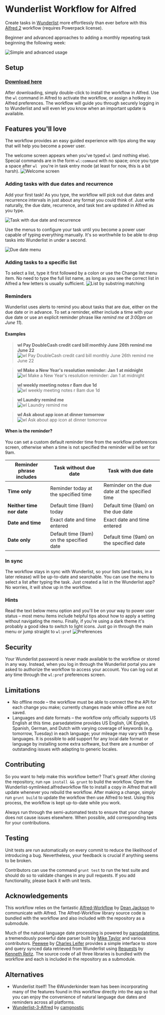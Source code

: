 Wunderlist Workflow for Alfred
==========================

Create tasks in [Wunderlist](http://wunderlist.com) more effortlessly than ever before with this [Alfred 2](http://www.alfredapp.com/) workflow (requires Powerpack license). 

Beginner and advanced approaches to adding a monthly repeating task beginning the following week:

![Simple and advanced usage](https://cloud.githubusercontent.com/assets/507058/7975455/ff5acaea-0a3b-11e5-93f9-74b4b14039dc.gif)

Setup
-----

### [Download here](https://raw.github.com/idpaterson/alfred-wunderlist-workflow/master/Wunderlist.alfredworkflow)

After downloading, simply double-click to install the workflow in Alfred. Use the `wl` command in Alfred to activate the workflow, or assign a hotkey in Alfred preferences. The workflow will guide you through securely logging in to Wunderlist and will even let you know when an important update is available.

Features you'll love
--------

The workflow provides an easy guided experience with tips along the way that will help you become a power user. 

The welcome screen appears when you've typed `wl` (and nothing else). Special commands are in the form `wl:command` with no space; once you type a space after `wl ` you're in task entry mode (at least for now, this is a bit harsh).
![Welcome screen](https://cloud.githubusercontent.com/assets/507058/11870946/fffcff2e-a499-11e5-8528-5cfa0778dfed.png)


### Adding tasks with due dates and recurrence

Add your first task! As you type, the workflow will pick out due dates and recurrence intervals in just about any format you could think of. Just write naturally, the due date, recurrence, and task text are updated in Alfred as you type.

![Task with due date and recurrence](https://cloud.githubusercontent.com/assets/507058/11858336/bbcb7c1a-a42e-11e5-85f6-414aa82fcbbb.png)

Use the menus to configure your task until you become a power user capable of typing everything manually. It's so worthwhile to be able to drop tasks into Wunderlist in under a second.

![Due date menu](https://cloud.githubusercontent.com/assets/507058/7895423/d67861e4-065a-11e5-95fa-2bedeb70432b.png)

### Adding tasks to a specific list

To select a list, type it first followed by a colon or use the Change list menu item. No need to type the full list name, as long as you see the correct list in Alfred a few letters is usually sufficient.
![List by substring matching](https://cloud.githubusercontent.com/assets/507058/11858365/e43c56d8-a42e-11e5-9ec6-4494579525a0.png)

### Reminders

Wunderlist uses alerts to remind you about tasks that are due, either on the due date or in advance. To set a reminder, either include a time with your due date or use an explicit reminder phrase like *remind me at 3:00pm on June 11*). 

#### Examples

> **wl Pay DoubleCash credit card bill monthly June 26th remind me June 22**<br/>
![wl Pay DoubleCash credit card bill monthly June 26th remind me June 22](https://cloud.githubusercontent.com/assets/507058/8271997/4779e33e-1800-11e5-91f4-55867bf1473a.png)

> **wl Make a New Year's resolution reminder: Jan 1 at midnight**<br/>
![wl Make a New Year's resolution reminder: Jan 1 at midnight](https://cloud.githubusercontent.com/assets/507058/8272030/c21fa028-1801-11e5-812a-fc66e4b9a232.png)

> **wl weekly meeting notes r 8am due 1d**<br/>
![wl weekly meeting notes r 8am due 1d](https://cloud.githubusercontent.com/assets/507058/8272020/5b49fd8a-1801-11e5-9d27-9851a8385bdc.png)

> **wl Laundry remind me**<br/>
![wl Laundry remind me](https://cloud.githubusercontent.com/assets/507058/8272070/6c15c502-1803-11e5-9a17-ed65b1a98f20.png)

> **wl Ask about app icon at dinner tomorrow**<br/>
![wl Ask about app icon at dinner tomorrow](https://cloud.githubusercontent.com/assets/507058/11858195/5593905a-a42d-11e5-8e66-9b27afb31f23.png)

#### When is the reminder?

You can set a custom default reminder time from the workflow preferences screen, otherwise when a time is not specified the reminder will be set for 9am.

|  Reminder phrase includes |          Task without due date           |               Task with due date               |
| ------------------------- | ---------------------------------------- | ---------------------------------------------- |
| **Time only**             | Reminder today at the specified time     | Reminder on the due date at the specified time |
| **Neither time nor date** | Default time (9am) today                 | Default time (9am) on the due date             |
| **Date and time**         | Exact date and time entered              | Exact date and time entered                    |
| **Date only**             | Default time (9am) on the specified date | Default time (9am) on the specified date       |

### In sync

The workflow stays in sync with Wunderlist, so your lists (and tasks, in a later release) will be up-to-date and searchable. You can use the menu to select a list after typing the task. Just created a list in the Wunderlist app? No worries, it will show up in the workflow.

### Hints

Read the text below menu option and you'll be on your way to power user status – most menu items include helpful tips about how to apply a setting without navigating the menu. Finally, if you're using a dark theme it's probably a good idea to switch to light icons. Just go in through the main menu or jump straight to `wl:pref`
![Preferences](https://cloud.githubusercontent.com/assets/507058/11858379/094c9be0-a42f-11e5-93d5-3591e8f99ed4.png)


Security
-----------

Your Wunderlist password is never made available to the workflow or stored in any way. Instead, when you log in through the Wunderlist portal you are asked to authorize the workflow to access your account. You can log out at any time through the `wl:pref` preferences screen.

Limitations
-----------

* No offline mode – the workflow must be able to connect the the API for each change you make; currently changes made while offline are not saved.
* Languages and date formats – the workflow only officially supports US English at this time. parsedatetime provides US English, UK English, Spanish, German, and Dutch with varying coverage of keywords (e.g. tomorrow, Tuesday) in each language; your mileage may vary with these languages. It is possible to add support for any local date format or language by installing some extra software, but there are a number of outstanding issues with adapting to generic locales.

Contributing
------------

So you want to help make this workflow better? That's great! <!-- Oops, the Python version does not have documentation yet.
Please see [the documentation](http://idpaterson.github.io/alfred-wunderlist-workflow/) for an introduction to the structure of this workflow.
-->After cloning the repository, run `npm install && grunt` to build the workflow. Open the Wunderlist-symlinked.alfredworkflow file to install a copy in Alfred that will update whenever you rebuild the workflow. After making a change, simply run `grunt build` to update the workflow then use Alfred to test. Using this process, the workflow is kept up-to-date while you work.

Always run through the semi-automated tests to ensure that your change does not cause issues elsewhere. When possible, add corresponding tests for your contributions.

Testing
-------

Unit tests are run automatically on every commit to reduce the likelihood of introducing a bug. Nevertheless, your feedback is crucial if anything seems to be broken.

Contributors can use the command `grunt test` to run the test suite and should do so to validate changes in any pull requests. If you add functionality, please back it with unit tests.

Acknowledgements
----------------

This workflow relies on the fantastic [Alfred-Workflow](https://github.com/deanishe/alfred-workflow) by [Dean Jackson](https://github.com/deanishe) to communicate with Alfred. The Alfred-Workflow library source code is bundled with the workflow and also included with the repository as a submodule.

Much of the natural language date processing is powered by [parsedatetime](https://github.com/bear/parsedatetime), a tremendously powerful date parser built by [Mike Taylor](https://github.com/bear) and various contributors. [Peewee](https://github.com/coleifer/peewee) by [Charles Leifer](https://github.com/coleifer) provides a simple interface to store and query synced data retrieved from Wunderlist using [Requests](https://github.com/kennethreitz/requests) by [Kenneth Reitz](https://github.com/kennethreitz). The source code of all three libraries is bundled with the workflow and each is included in the repository as a submodule.

Alternatives
------------

* Wunderlist itself! The 6Wunderkinder team has been incorporating many of the features found in this workflow directly into the app so that you can enjoy the convenience of natural language due dates and reminders across all platforms.
* [Wunderlist-3-Alfred](https://github.com/camgnostic/Wunderlist-3-Alfred) by [camgnostic](https://github.com/camgnostic)
